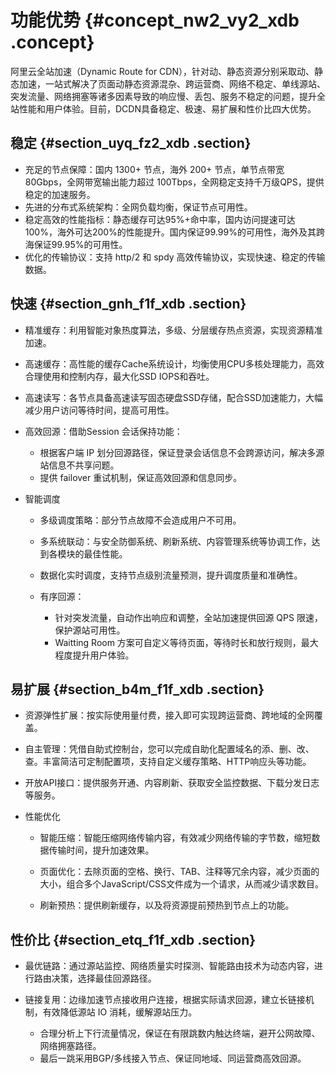 # 功能优势 {#concept_nw2_vy2_xdb .concept}

阿里云全站加速（Dynamic Route for CDN），针对动、静态资源分别采取动、静态加速，一站式解决了页面动静态资源混杂、跨运营商、网络不稳定、单线源站、突发流量、网络拥塞等诸多因素导致的响应慢、丢包、服务不稳定的问题，提升全站性能和用户体验。目前，DCDN具备稳定、极速、易扩展和性价比四大优势。

## 稳定 {#section_uyq_fz2_xdb .section}

-   充足的节点保障：国内 1300+ 节点，海外 200+ 节点，单节点带宽 80Gbps，全网带宽输出能力超过 100Tbps，全网稳定支持千万级QPS，提供稳定的加速服务。
-   先进的分布式系统架构：全网负载均衡，保证节点可用性。
-   稳定高效的性能指标：静态缓存可达95%+命中率，国内访问提速可达100%，海外可达200%的性能提升。国内保证99.99%的可用性，海外及其跨海保证99.95%的可用性。
-   优化的传输协议：支持 http/2 和 spdy 高效传输协议，实现快速、稳定的传输数据。

## 快速 {#section_gnh_f1f_xdb .section}

-   精准缓存：利用智能对象热度算法，多级、分层缓存热点资源，实现资源精准加速。

-   高速缓存：高性能的缓存Cache系统设计，均衡使用CPU多核处理能力，高效合理使用和控制内存，最大化SSD IOPS和吞吐。

-   高速读写：各节点具备高速读写固态硬盘SSD存储，配合SSD加速能力，大幅减少用户访问等待时间，提高可用性。

-   高效回源：借助Session 会话保持功能：

    -   根据客户端 IP 划分回源路径，保证登录会话信息不会跨源访问，解决多源站信息不共享问题。
    -   提供 failover 重试机制，保证高效回源和信息同步。
-   智能调度

    -   多级调度策略：部分节点故障不会造成用户不可用。

    -   多系统联动：与安全防御系统、刷新系统、内容管理系统等协调工作，达到各模块的最佳性能。

    -   数据化实时调度，支持节点级别流量预测，提升调度质量和准确性。

    -   有序回源：

        -   针对突发流量，自动作出响应和调整，全站加速提供回源 QPS 限速，保护源站可用性。
        -   Waitting Room 方案可自定义等待页面，等待时长和放行规则，最大程度提升用户体验。

## 易扩展 {#section_b4m_f1f_xdb .section}

-   资源弹性扩展：按实际使用量付费，接入即可实现跨运营商、跨地域的全网覆盖。

-   自主管理：凭借自助式控制台，您可以完成自助化配置域名的添、删、改、查。丰富简洁可定制配置项，支持自定义缓存策略、HTTP响应头等功能。

-   开放API接口：提供服务开通、内容刷新、获取安全监控数据、下载分发日志等服务。

-   性能优化

    -   智能压缩：智能压缩网络传输内容，有效减少网络传输的字节数，缩短数据传输时间，提升加速效果。

    -   页面优化：去除页面的空格、换行、TAB、注释等冗余内容，减少页面的大小，组合多个JavaScript/CSS文件成为一个请求，从而减少请求数目。

    -   刷新预热：提供刷新缓存，以及将资源提前预热到节点上的功能。


## 性价比 {#section_etq_f1f_xdb .section}

-   最优链路：通过源站监控、网络质量实时探测、智能路由技术为动态内容，进行路由决策，选择最佳回源路径。

-   链接复用：边缘加速节点接收用户连接，根据实际请求回源，建立长链接机制，有效降低源站 IO 消耗，缓解源站压力。

    -   合理分析上下行流量情况，保证在有限跳数内触达终端，避开公网故障、网络拥塞路径。
    -   最后一跳采用BGP/多线接入节点、保证同地域、同运营商高效回源。


